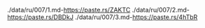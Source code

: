 ./data/ru/007/1.md-https://paste.rs/ZAKTC
./data/ru/007/2.md-https://paste.rs/DBDkJ
./data/ru/007/3.md-https://paste.rs/4hTbR